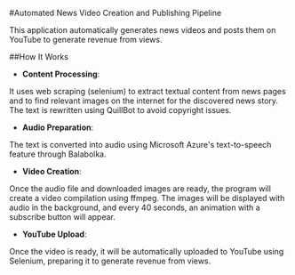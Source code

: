 #Automated News Video Creation and Publishing Pipeline

This application automatically generates news videos and posts them on YouTube to generate revenue from views.

##How It Works

- **Content Processing**:

It uses web scraping (selenium) to extract textual content from news pages and to find relevant images on the internet for the discovered news story. The text is rewritten using QuillBot to avoid copyright issues.

- **Audio Preparation**:

The text is converted into audio using Microsoft Azure's text-to-speech feature through Balabolka.

- **Video Creation**:

Once the audio file and downloaded images are ready, the program will create a video compilation using ffmpeg. The images will be displayed with audio in the background, and every 40 seconds, an animation with a subscribe button will appear.

- **YouTube Upload**:

Once the video is ready, it will be automatically uploaded to YouTube using Selenium, preparing it to generate revenue from views.

